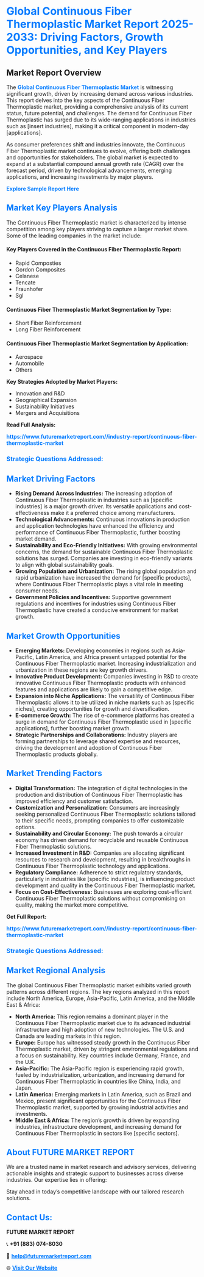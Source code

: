 <h1 style="color: #007BFF;">Global Continuous Fiber Thermoplastic Market Report 2025-2033: Driving Factors, Growth Opportunities, and Key Players</h1>

<section id="overview">
<h2>Market Report Overview</h2>
<p>The <a href="https://www.futuremarketreport.com//industry-report/continuous-fiber-thermoplastic-market" style="color: #007BFF; text-decoration: none;"><strong>Global Continuous Fiber Thermoplastic Market</strong></a> is witnessing significant growth, driven by increasing demand across various industries. This report delves into the key aspects of the Continuous Fiber Thermoplastic market, providing a comprehensive analysis of its current status, future potential, and challenges. The demand for Continuous Fiber Thermoplastic has surged due to its wide-ranging applications in industries such as [insert industries], making it a critical component in modern-day [applications].</p>
<p>As consumer preferences shift and industries innovate, the Continuous Fiber Thermoplastic market continues to evolve, offering both challenges and opportunities for stakeholders. The global market is expected to expand at a substantial compound annual growth rate (CAGR) over the forecast period, driven by technological advancements, emerging applications, and increasing investments by major players.</p>
</section>

<section id="overview">
<p><a href="https://www.futuremarketreport.com//request-sample/reportId=50715" style="color: #007BFF; text-decoration: none;"><strong>Explore Sample Report Here</strong></a></p>
</section>

<section id="key-players">
<h2 style="color: #007BFF;">Market Key Players Analysis</h2>
<p>The Continuous Fiber Thermoplastic market is characterized by intense competition among key players striving to capture a larger market share. Some of the leading companies in the market include:</p>
<h4>Key Players Covered in the Continuous Fiber Thermoplastic Report:</h4>
<ul><li>Rapid Composties</li><li>Gordon Composites</li><li>Celanese</li><li>Tencate</li><li>Fraunhofer</li><li>Sgl</li></ul>
<h4>Continuous Fiber Thermoplastic Market Segmentation by Type:</h4>
<ul><li>Short Fiber Reinforcement</li><li>Long Fiber Reinforcement</li></ul>

<h4>Continuous Fiber Thermoplastic Market Segmentation by Application:</h4>
<ul><li>Aerospace</li><li>Automobile</li><li>Others</li></ul>
<p><strong>Key Strategies Adopted by Market Players:</strong></p>
<ul>
<li>Innovation and R&D</li>
<li>Geographical Expansion</li>
<li>Sustainability Initiatives</li>
<li>Mergers and Acquisitions</li>
</ul>
</section>

<section>
<p><strong>Read Full Analysis: </strong></p><a href="https://www.futuremarketreport.com//industry-report/continuous-fiber-thermoplastic-market" style="color: #007BFF; text-decoration: none;"><strong>https://www.futuremarketreport.com//industry-report/continuous-fiber-thermoplastic-market</strong></a>
<h3 style="color: #007BFF;">Strategic Questions Addressed:</h3>
</section>

<section id="driving-factors">
<h2 style="color: #007BFF;">Market Driving Factors</h2>
<ul>
<li><strong>Rising Demand Across Industries:</strong> The increasing adoption of Continuous Fiber Thermoplastic in industries such as [specific industries] is a major growth driver. Its versatile applications and cost-effectiveness make it a preferred choice among manufacturers.</li>
<li><strong>Technological Advancements:</strong> Continuous innovations in production and application technologies have enhanced the efficiency and performance of Continuous Fiber Thermoplastic, further boosting market demand.</li>
<li><strong>Sustainability and Eco-Friendly Initiatives:</strong> With growing environmental concerns, the demand for sustainable Continuous Fiber Thermoplastic solutions has surged. Companies are investing in eco-friendly variants to align with global sustainability goals.</li>
<li><strong>Growing Population and Urbanization:</strong> The rising global population and rapid urbanization have increased the demand for [specific products], where Continuous Fiber Thermoplastic plays a vital role in meeting consumer needs.</li>
<li><strong>Government Policies and Incentives:</strong> Supportive government regulations and incentives for industries using Continuous Fiber Thermoplastic have created a conducive environment for market growth.</li>
</ul>
</section>

<section id="growth-opportunities">
<h2 style="color: #007BFF;">Market Growth Opportunities</h2>
<ul>
<li><strong>Emerging Markets:</strong> Developing economies in regions such as Asia-Pacific, Latin America, and Africa present untapped potential for the Continuous Fiber Thermoplastic market. Increasing industrialization and urbanization in these regions are key growth drivers.</li>
<li><strong>Innovative Product Development:</strong> Companies investing in R&D to create innovative Continuous Fiber Thermoplastic products with enhanced features and applications are likely to gain a competitive edge.</li>
<li><strong>Expansion into Niche Applications:</strong> The versatility of Continuous Fiber Thermoplastic allows it to be utilized in niche markets such as [specific niches], creating opportunities for growth and diversification.</li>
<li><strong>E-commerce Growth:</strong> The rise of e-commerce platforms has created a surge in demand for Continuous Fiber Thermoplastic used in [specific applications], further boosting market growth.</li>
<li><strong>Strategic Partnerships and Collaborations:</strong> Industry players are forming partnerships to leverage shared expertise and resources, driving the development and adoption of Continuous Fiber Thermoplastic products globally.</li>
</ul>
</section>

<section id="trending-factors">
<h2 style="color: #007BFF;">Market Trending Factors</h2>
<ul>
<li><strong>Digital Transformation:</strong> The integration of digital technologies in the production and distribution of Continuous Fiber Thermoplastic has improved efficiency and customer satisfaction.</li>
<li><strong>Customization and Personalization:</strong> Consumers are increasingly seeking personalized Continuous Fiber Thermoplastic solutions tailored to their specific needs, prompting companies to offer customizable options.</li>
<li><strong>Sustainability and Circular Economy:</strong> The push towards a circular economy has driven demand for recyclable and reusable Continuous Fiber Thermoplastic solutions.</li>
<li><strong>Increased Investment in R&D:</strong> Companies are allocating significant resources to research and development, resulting in breakthroughs in Continuous Fiber Thermoplastic technology and applications.</li>
<li><strong>Regulatory Compliance:</strong> Adherence to strict regulatory standards, particularly in industries like [specific industries], is influencing product development and quality in the Continuous Fiber Thermoplastic market.</li>
<li><strong>Focus on Cost-Effectiveness:</strong> Businesses are exploring cost-efficient Continuous Fiber Thermoplastic solutions without compromising on quality, making the market more competitive.</li>
</ul>
</section>

<section>
<p><strong>Get Full Report: </strong></p><a href="https://www.futuremarketreport.com//industry-report/continuous-fiber-thermoplastic-market" style="color: #007BFF; text-decoration: none;"><strong>https://www.futuremarketreport.com//industry-report/continuous-fiber-thermoplastic-market</strong></a>
<h3 style="color: #007BFF;">Strategic Questions Addressed:</h3>
</section>


<section id="regional-analysis">
<h2 style="color: #007BFF;">Market Regional Analysis</h2>
<p>The global Continuous Fiber Thermoplastic market exhibits varied growth patterns across different regions. The key regions analyzed in this report include North America, Europe, Asia-Pacific, Latin America, and the Middle East & Africa:</p>
<ul>
<li><strong>North America:</strong> This region remains a dominant player in the Continuous Fiber Thermoplastic market due to its advanced industrial infrastructure and high adoption of new technologies. The U.S. and Canada are leading markets in this region.</li>
<li><strong>Europe:</strong> Europe has witnessed steady growth in the Continuous Fiber Thermoplastic market, driven by stringent environmental regulations and a focus on sustainability. Key countries include Germany, France, and the U.K.</li>
<li><strong>Asia-Pacific:</strong> The Asia-Pacific region is experiencing rapid growth, fueled by industrialization, urbanization, and increasing demand for Continuous Fiber Thermoplastic in countries like China, India, and Japan.</li>
<li><strong>Latin America:</strong> Emerging markets in Latin America, such as Brazil and Mexico, present significant opportunities for the Continuous Fiber Thermoplastic market, supported by growing industrial activities and investments.</li>
<li><strong>Middle East & Africa:</strong> The region’s growth is driven by expanding industries, infrastructure development, and increasing demand for Continuous Fiber Thermoplastic in sectors like [specific sectors].</li>
</ul>
</section>

<footer>
<h2 style="color: #007BFF;">About FUTURE MARKET REPORT</h2>
<p>We are a trusted name in market research and advisory services, delivering actionable insights and strategic support to businesses across diverse industries. Our expertise lies in offering:</p>

<p>Stay ahead in today’s competitive landscape with our tailored research solutions.</p>

<h2 style="color: #007BFF;">Contact Us:</h2>
<p><strong>FUTURE MARKET REPORT</strong></p>
<p>📞 <strong>+91 (883) 074-8030</strong></p>
<p>📧 <strong><a href="mailto:help@futuremarketreport.com" style="color: #007BFF;">help@futuremarketreport.com</a></strong></p>
<p>🌐 <strong><a href="https://www.futuremarketreport.com/" style="color: #007BFF;">Visit Our Website</a></strong></p>
</footer>